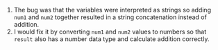 1. The bug was that the variables were interpreted as strings so adding `num1` and `num2` together resulted in a string concatenation instead of addition.
2. I would fix it by converting `num1` and `num2` values to numbers so that `result` also has a number data type and calculate addition correctly.